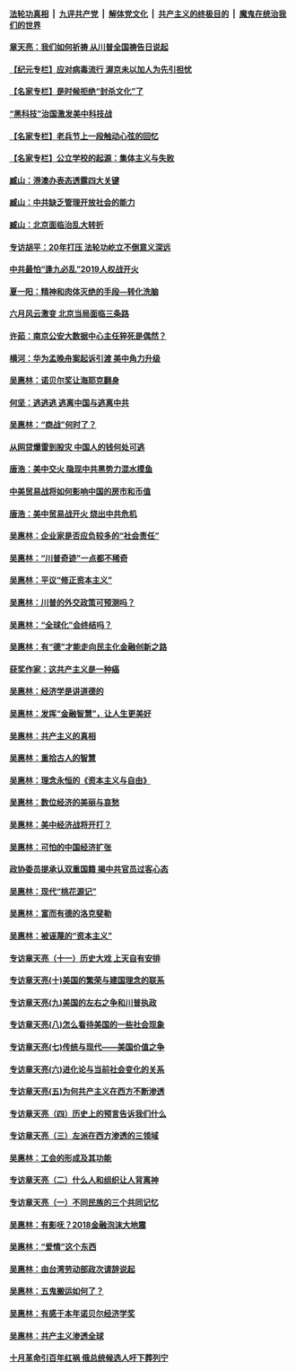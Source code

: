 

####  [法轮功真相](../../../../basic/blob/master/README.md?t=07030731) &nbsp;|&nbsp; [九评共产党](../../../../9ping.md/blob/master/README.md?t=07030731) &nbsp;|&nbsp; [解体党文化](../../../../jtdwh.md/blob/master/README.md?t=07030731)  &nbsp;|&nbsp; [共产主义的终极目的](../../../../gczydzjmd.md/blob/master/README.md?t=07030731) &nbsp;|&nbsp; [魔鬼在统治我们的世界](../../../../mgztzwmdsj.md/blob/master/README.md?t=07030731) 

#### [章天亮：我们如何祈祷 从川普全国祷告日说起](../pages/nsc423/n11944627.md?t=07030731) 

#### [【纪元专栏】应对病毒流行 渥京未以加人为先引担忧](../pages/nsc423/n11875714.md?t=07030731) 

#### [【名家专栏】是时候拒绝“封杀文化”了](../pages/nsc423/n11814093.md?t=07030731) 

#### [“黑科技”治国激发美中科技战](../pages/nsc423/n11638056.md?t=07030731) 

#### [【名家专栏】老兵节上一段触动心弦的回忆](../pages/nsc423/n11646016.md?t=07030731) 

#### [【名家专栏】公立学校的起源：集体主义与失败](../pages/nsc423/n11601833.md?t=07030731) 

#### [臧山：港澳办表态透露四大关键](../pages/nsc423/n11421628.md?t=07030731) 

#### [臧山：中共缺乏管理开放社会的能力](../pages/nsc423/n11407457.md?t=07030731) 

#### [臧山：北京面临治乱大转折](../pages/nsc423/n11406895.md?t=07030731) 

#### [专访胡平：20年打压 法轮功屹立不倒意义深远](../pages/nsc423/n11398800.md?t=07030731) 

#### [中共最怕“逢九必乱”2019人权战开火](../pages/nsc423/n11385248.md?t=07030731) 

#### [夏一阳：精神和肉体灭绝的手段—转化洗脑](../pages/nsc423/n11368250.md?t=07030731) 

#### [六月风云激变 北京当局面临三条路](../pages/nsc423/n11313668.md?t=07030731) 

#### [许茹：南京公安大数据中心主任猝死是偶然？](../pages/nsc423/n11064744.md?t=07030731) 

#### [横河：华为孟晚舟案起诉引渡 美中角力升级](../pages/nsc423/n11027230.md?t=07030731) 

#### [吴惠林：诺贝尔奖让海耶克翻身](../pages/nsc423/n10890049.md?t=07030731) 

#### [何坚：逃逃逃 逃离中国与逃离中共](../pages/nsc423/n10592891.md?t=07030731) 

#### [吴惠林：“商战”何时了？](../pages/nsc423/n10573558.md?t=07030731) 

#### [从网贷爆雷到股灾 中国人的钱何处可逃](../pages/nsc423/n10572800.md?t=07030731) 

#### [唐浩：美中交火 隐现中共黑势力混水摸鱼](../pages/nsc423/n10544040.md?t=07030731) 

#### [中美贸易战将如何影响中国的房市和币值](../pages/nsc423/n10543697.md?t=07030731) 

#### [唐浩：美中贸易战开火 烧出中共危机](../pages/nsc423/n10540126.md?t=07030731) 

#### [吴惠林：企业家是否应负较多的“社会责任”](../pages/nsc423/n10535022.md?t=07030731) 

#### [吴惠林：“川普奇迹”一点都不稀奇](../pages/nsc423/n10512808.md?t=07030731) 

#### [吴惠林：平议“修正资本主义”](../pages/nsc423/n10495724.md?t=07030731) 

#### [吴惠林：川普的外交政策可预测吗？](../pages/nsc423/n10462387.md?t=07030731) 

#### [吴惠林：“全球化”会终结吗？](../pages/nsc423/n10452838.md?t=07030731) 

#### [吴惠林：有“德”才能走向民主化金融创新之路](../pages/nsc423/n10432292.md?t=07030731) 

#### [获奖作家：这共产主义是一种癌](../pages/nsc423/n10431541.md?t=07030731) 

#### [吴惠林：经济学是讲道德的](../pages/nsc423/n10398014.md?t=07030731) 

#### [吴惠林：发挥“金融智慧”，让人生更美好](../pages/nsc423/n10375019.md?t=07030731) 

#### [吴惠林：共产主义的真相](../pages/nsc423/n10351394.md?t=07030731) 

#### [吴惠林：重拾古人的智慧](../pages/nsc423/n10337691.md?t=07030731) 

#### [吴惠林：理念永恒的《资本主义与自由》](../pages/nsc423/n10316274.md?t=07030731) 

#### [吴惠林：数位经济的美丽与哀愁](../pages/nsc423/n10292946.md?t=07030731) 

#### [吴惠林：美中经济战将开打？](../pages/nsc423/n10258825.md?t=07030731) 

#### [吴惠林：可怕的中国经济扩张](../pages/nsc423/n10219147.md?t=07030731) 

#### [政协委员提承认双重国籍 揭中共官员过客心态](../pages/nsc423/n10208809.md?t=07030731) 

#### [吴惠林：现代“桃花源记”](../pages/nsc423/n10185234.md?t=07030731) 

#### [吴惠林：富而有德的洛克斐勒](../pages/nsc423/n10142264.md?t=07030731) 

#### [吴惠林：被诬蔑的“资本主义”](../pages/nsc423/n10124816.md?t=07030731) 

#### [专访章天亮（十一）历史大戏 上天自有安排](../pages/nsc423/n10094905.md?t=07030731) 

#### [专访章天亮(十)美国的繁荣与建国理念的联系](../pages/nsc423/n10094899.md?t=07030731) 

#### [专访章天亮(九)美国的左右之争和川普执政](../pages/nsc423/n10094889.md?t=07030731) 

#### [专访章天亮(八)怎么看待美国的一些社会现象](../pages/nsc423/n10094857.md?t=07030731) 

#### [专访章天亮(七)传统与现代——美国价值之争](../pages/nsc423/n10093140.md?t=07030731) 

#### [专访章天亮(六)进化论与当前社会变化的关系](../pages/nsc423/n10092036.md?t=07030731) 

#### [专访章天亮(五)为何共产主义在西方不断渗透](../pages/nsc423/n10083620.md?t=07030731) 

#### [专访章天亮（四）历史上的预言告诉我们什么](../pages/nsc423/n10083606.md?t=07030731) 

#### [专访章天亮（三）左派在西方渗透的三领域](../pages/nsc423/n10081115.md?t=07030731) 

#### [吴惠林：工会的形成及其功能](../pages/nsc423/n10080633.md?t=07030731) 

#### [专访章天亮（二）什么人和组织让人背离神](../pages/nsc423/n10076637.md?t=07030731) 

#### [专访章天亮（一）不同民族的三个共同记忆](../pages/nsc423/n10074188.md?t=07030731) 

#### [吴惠林：有影呒？2018金融泡沫大地震](../pages/nsc423/n10040534.md?t=07030731) 

#### [吴惠林：“爱情”这个东西](../pages/nsc423/n10019423.md?t=07030731) 

#### [吴惠林：由台湾劳动部政次请辞说起](../pages/nsc423/n9979679.md?t=07030731) 

#### [吴惠林：五鬼搬运如何了？](../pages/nsc423/n9925338.md?t=07030731) 

#### [吴惠林：有感于本年诺贝尔经济学奖](../pages/nsc423/n9871883.md?t=07030731) 

#### [吴惠林：共产主义渗透全球](../pages/nsc423/n9812748.md?t=07030731) 

#### [十月革命引百年红祸 俄总统候选人吁下葬列宁](../pages/nsc423/n9810182.md?t=07030731) 

